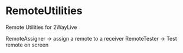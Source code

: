 # RemoteUtilities
Remote Utilities for 2WayLive

RemoteAssigner -> assign a remote to a receiver
RemoteTester -> Test remote on screen